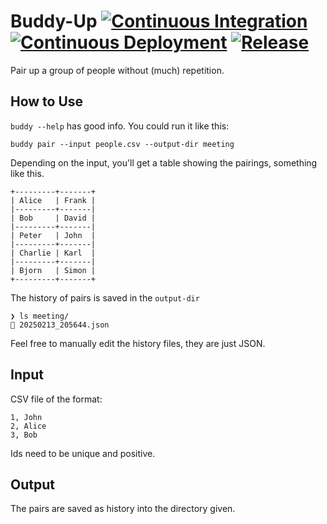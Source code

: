 # Buddy-Up  [![Continuous Integration](https://github.com/ckoehler/buddy-up/actions/workflows/ci.yml/badge.svg)](https://github.com/ckoehler/buddy-up/actions/workflows/ci.yml) [![Continuous Deployment](https://github.com/ckoehler/buddy-up/actions/workflows/cd.yaml/badge.svg)](https://github.com/ckoehler/buddy-up/actions/workflows/cd.yaml) [![Release](https://github.com/ckoehler/buddy-up/actions/workflows/release.yml/badge.svg)](https://github.com/ckoehler/buddy-up/actions/workflows/release.yml)

Pair up a group of people without (much) repetition.

## How to Use

`buddy --help` has good info. You could run it like this:

`buddy pair --input people.csv --output-dir meeting`

Depending on the input, you'll get a table showing the pairings, something like this. 

```
+---------+-------+
| Alice   | Frank |
|---------+-------|
| Bob     | David |
|---------+-------|
| Peter   | John  |
|---------+-------|
| Charlie | Karl  |
|---------+-------|
| Bjorn   | Simon |
+---------+-------+
```

The history of pairs is saved in the `output-dir`

```
❯ ls meeting/
 20250213_205644.json
```

Feel free to manually edit the history files, they are just JSON.

## Input

CSV file of the format:

```csv
1, John
2, Alice
3, Bob
```

Ids need to be unique and positive.

## Output

The pairs are saved as history into the directory given.
